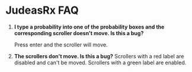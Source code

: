 # JudeasRx FAQ

1. **I type a probability into one of the probability boxes and the 
   corresponding scroller doesn't move. Is this a bug?**

    Press enter and the scroller will move.
2. **The scrollers don't move. Is this a bug?**
Scrollers with a red label are disabled and can't be moved. Scrollers with 
   a green label are enabled.